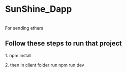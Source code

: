 # SunShine_Dapp
<br>
For sending ethers 

<br>
<h2>Follow these steps to run that project</h2>
<p>1. npm install</p>
<p>2. then in client folder run npm run dev</p>
